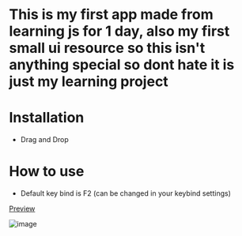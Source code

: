 # This is my first app made from learning js for 1 day, also my first small ui resource so this isn't anything special so dont hate it is just my learning project

# Installation

- Drag and Drop

# How to use

- Default key bind is F2 (can be changed in your keybind settings)

[Preview](https://cdn.discordapp.com/attachments/1024564936745160744/1107926178418929756/2023-05-16_02-58-39.mp4)

![image](https://github.com/KevinGirardx/kevin-objectgrabber/assets/89563654/19328dd6-1426-4119-becf-0432756068a4)
